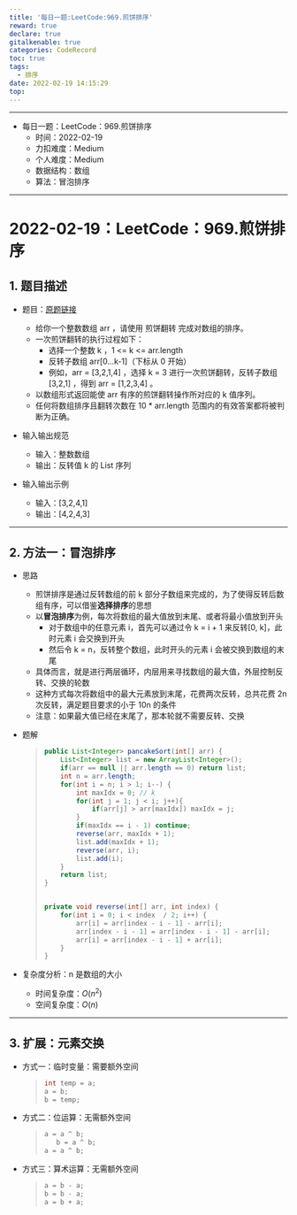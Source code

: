 ```yaml
---
title: '每日一题:LeetCode:969.煎饼排序'
reward: true
declare: true
gitalkenable: true
categories: CodeRecord
toc: true
tags:
  - 排序
date: 2022-02-19 14:15:29
top:
---
```

---

* 每日一题：LeetCode：969.煎饼排序
  * 时间：2022-02-19
  * 力扣难度：Medium
  * 个人难度：Medium
  * 数据结构：数组
  * 算法：冒泡排序


---

<!-- more -->

# 2022-02-19：LeetCode：969.煎饼排序

## 1. 题目描述

* 题目：[原题链接](https://leetcode-cn.com/problems/pancake-sorting/)

  * 给你一个整数数组 arr ，请使用 煎饼翻转 完成对数组的排序。
  * 一次煎饼翻转的执行过程如下：
    * 选择一个整数 k ，1 <= k <= arr.length
    * 反转子数组 arr[0...k-1]（下标从 0 开始）
    * 例如，arr = [3,2,1,4] ，选择 k = 3 进行一次煎饼翻转，反转子数组 [3,2,1] ，得到 arr = [1,2,3,4] 。
  * 以数组形式返回能使 arr 有序的煎饼翻转操作所对应的 k 值序列。
  * 任何将数组排序且翻转次数在 10 * arr.length 范围内的有效答案都将被判断为正确。
  
* 输入输出规范
  * 输入：整数数组
  * 输出：反转值 k 的 List 序列
* 输入输出示例
  * 输入：[3,2,4,1]
  * 输出：[4,2,4,3]


---

## 2. 方法一：冒泡排序

* 思路

  * 煎饼排序是通过反转数组的前 k 部分子数组来完成的，为了使得反转后数组有序，可以借鉴**选择排序**的思想
  * 以**冒泡排序**为例，每次将数组的最大值放到末尾、或者将最小值放到开头
    * 对于数组中的任意元素 i，首先可以通过令 k = i + 1 来反转[0, k]，此时元素 i 会交换到开头
    * 然后令 k = n，反转整个数组，此时开头的元素 i 会被交换到数组的末尾
  * 具体而言，就是进行两层循环，内层用来寻找数组的最大值，外层控制反转、交换的轮数
  * 这种方式每次将数组中的最大元素放到末尾，花费两次反转，总共花费 2n 次反转，满足题目要求的小于 10n 的条件
  * 注意：如果最大值已经在末尾了，那本轮就不需要反转、交换
  
* 题解

  > ```java
  > public List<Integer> pancakeSort(int[] arr) {
  >     List<Integer> list = new ArrayList<Integer>();
  >     if(arr == null || arr.length == 0) return list;
  >     int n = arr.length;
  >     for(int i = n; i > 1; i--) { 
  >         int maxIdx = 0; // k
  >         for(int j = 1; j < i; j++){
  >             if(arr[j] > arr[maxIdx]) maxIdx = j;
  >         }
  >         if(maxIdx == i - 1) continue;
  >         reverse(arr, maxIdx + 1);
  >         list.add(maxIdx + 1);
  >         reverse(arr, i);
  >         list.add(i);
  >     }
  >     return list;
  > }
  > 
  > 
  > private void reverse(int[] arr, int index) {
  >     for(int i = 0; i < index  / 2; i++) {
  >         arr[i] = arr[index - i - 1] - arr[i];
  >         arr[index - i - 1] = arr[index - i - 1] - arr[i];
  >         arr[i] = arr[index - i - 1] + arr[i];
  >     }
  > }
  > ```
  
* 复杂度分析：n 是数组的大小

  * 时间复杂度：$O(n^2)$
  * 空间复杂度：$O(n)$

---

## 3. 扩展：元素交换

* 方式一：临时变量：需要额外空间

  > ```java
  > int temp = a;
  > a = b;
  > b = temp;
  > ```

* 方式二：位运算：无需额外空间

  > ```java
  > a = a ^ b;
  >    b = a ^ b;
  > a = a ^ b;
  > ```


* 方式三：算术运算：无需额外空间

  > ```java
  > a = b - a;
  > b = b - a;
  > a = b + a;
  > ```

